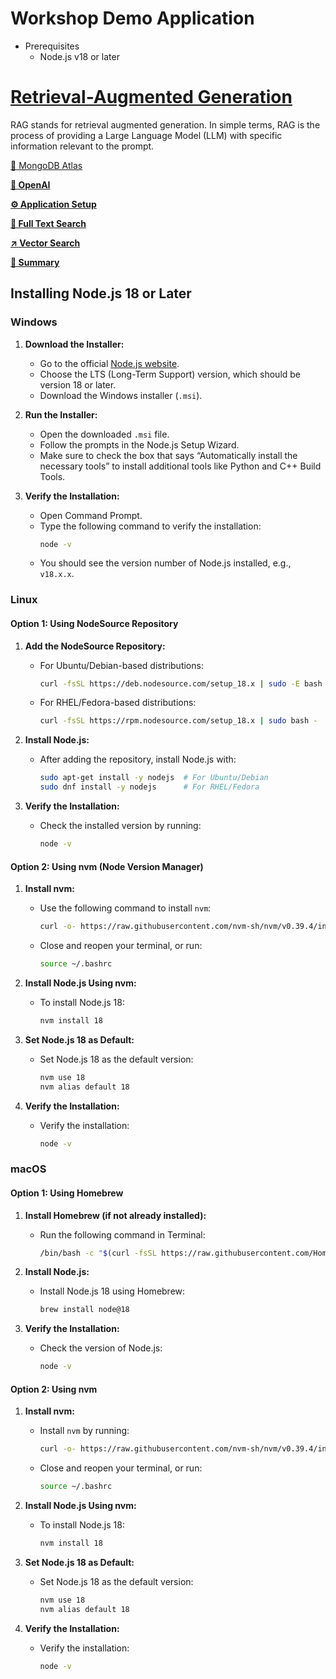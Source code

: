# Workshop Demo Application

- Prerequisites
    - Node.js v18 or later 

# [Retrieval-Augmented Generation](https://mihai-cujba-indrivo.notion.site/1e9290ac75b8494da4460c06d9a51e12?v=348e3816f6a3448295caf95c52ad2d0b)

RAG stands for retrieval augmented generation. In simple terms, RAG is the process of providing a Large Language Model (LLM) with specific information relevant to the prompt.

[🍃 MongoDB Atlas](https://mihai-cujba-indrivo.notion.site/MongoDB-Atlas-d10c5d793dd74f039811e3107facea84)

[**🤖 OpenAI**](https://mihai-cujba-indrivo.notion.site/OpenAI-af39d872a2044e9f9a0b7db8aada187d)

[**⚙️ Application Setup**](https://mihai-cujba-indrivo.notion.site/Application-Setup-fdc3f6b67324468289f3a11e95134797)

[**🔎 Full Text Search**](https://mihai-cujba-indrivo.notion.site/Full-Text-Search-54f97a711c0641fbb9be66b87b69852b)

[**↗️ Vector Search**](https://mihai-cujba-indrivo.notion.site/Vector-Search-c93323c6c1ee48aa804af034d5f01d1a)

[**🎯 Summary**](https://mihai-cujba-indrivo.notion.site/Summary-4cda04bb5a504bc48a150df3f1435fb1)


## **Installing Node.js 18 or Later**

### **Windows**

1. **Download the Installer:**
   - Go to the official [Node.js website](https://nodejs.org/en/).
   - Choose the LTS (Long-Term Support) version, which should be version 18 or later.
   - Download the Windows installer (`.msi`).

2. **Run the Installer:**
   - Open the downloaded `.msi` file.
   - Follow the prompts in the Node.js Setup Wizard.
   - Make sure to check the box that says “Automatically install the necessary tools” to install additional tools like Python and C++ Build Tools.

3. **Verify the Installation:**
   - Open Command Prompt.
   - Type the following command to verify the installation:
     ```bash
     node -v
     ```
   - You should see the version number of Node.js installed, e.g., `v18.x.x`.

### **Linux**

#### **Option 1: Using NodeSource Repository**

1. **Add the NodeSource Repository:**
   - For Ubuntu/Debian-based distributions:
     ```bash
     curl -fsSL https://deb.nodesource.com/setup_18.x | sudo -E bash -
     ```
   - For RHEL/Fedora-based distributions:
     ```bash
     curl -fsSL https://rpm.nodesource.com/setup_18.x | sudo bash -
     ```

2. **Install Node.js:**
   - After adding the repository, install Node.js with:
     ```bash
     sudo apt-get install -y nodejs  # For Ubuntu/Debian
     sudo dnf install -y nodejs      # For RHEL/Fedora
     ```

3. **Verify the Installation:**
   - Check the installed version by running:
     ```bash
     node -v
     ```

#### **Option 2: Using nvm (Node Version Manager)**

1. **Install nvm:**
   - Use the following command to install `nvm`:
     ```bash
     curl -o- https://raw.githubusercontent.com/nvm-sh/nvm/v0.39.4/install.sh | bash
     ```
   - Close and reopen your terminal, or run:
     ```bash
     source ~/.bashrc
     ```

2. **Install Node.js Using nvm:**
   - To install Node.js 18:
     ```bash
     nvm install 18
     ```

3. **Set Node.js 18 as Default:**
   - Set Node.js 18 as the default version:
     ```bash
     nvm use 18
     nvm alias default 18
     ```

4. **Verify the Installation:**
   - Verify the installation:
     ```bash
     node -v
     ```

### **macOS**

#### **Option 1: Using Homebrew**

1. **Install Homebrew (if not already installed):**
   - Run the following command in Terminal:
     ```bash
     /bin/bash -c "$(curl -fsSL https://raw.githubusercontent.com/Homebrew/install/HEAD/install.sh)"
     ```

2. **Install Node.js:**
   - Install Node.js 18 using Homebrew:
     ```bash
     brew install node@18
     ```

3. **Verify the Installation:**
   - Check the version of Node.js:
     ```bash
     node -v
     ```

#### **Option 2: Using nvm**

1. **Install nvm:**
   - Install `nvm` by running:
     ```bash
     curl -o- https://raw.githubusercontent.com/nvm-sh/nvm/v0.39.4/install.sh | bash
     ```
   - Close and reopen your terminal, or run:
     ```bash
     source ~/.bashrc
     ```

2. **Install Node.js Using nvm:**
   - To install Node.js 18:
     ```bash
     nvm install 18
     ```

3. **Set Node.js 18 as Default:**
   - Set Node.js 18 as the default version:
     ```bash
     nvm use 18
     nvm alias default 18
     ```

4. **Verify the Installation:**
   - Verify the installation:
     ```bash
     node -v
     ```